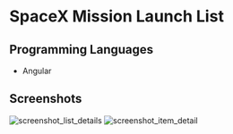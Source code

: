 # SpaceX Mission Launch List

## Programming Languages
* Angular

## Screenshots
![screenshot_list_details](https://user-images.githubusercontent.com/70985565/120844877-68b4e400-c546-11eb-816e-3c92e7a64709.PNG)
![screenshot_item_detail](https://user-images.githubusercontent.com/70985565/120844872-6783b700-c546-11eb-965e-9e3f8c4b8789.PNG)

